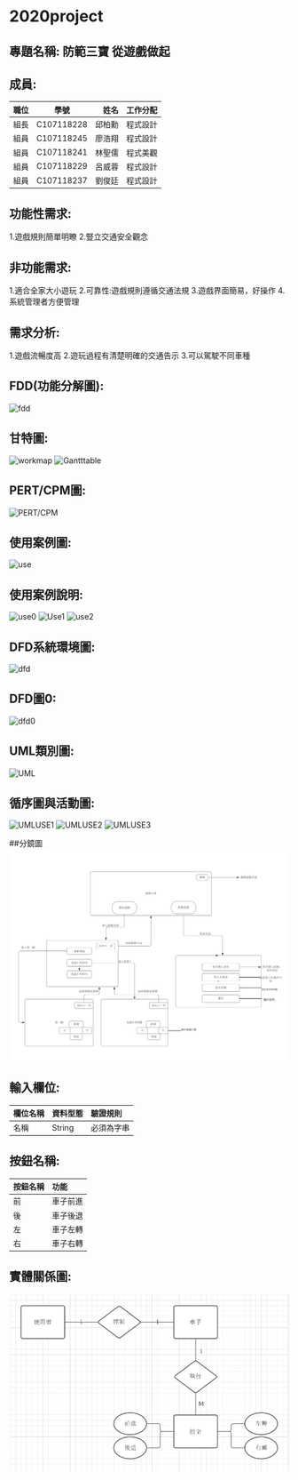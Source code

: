 # 2020project
## 專題名稱: 防範三寶 從遊戲做起


## 成員:

| 職位| 學號 | 姓名 | 工作分配 |
|:-------| :--------: |-------: |--------: |
| 組長 | C107118228 | 邱柏勳 | 程式設計 |
| 組員 | C107118245 | 廖浩翔 | 程式設計 |
| 組員 | C107118241 | 林聖儒 | 程式美觀 |
| 組員 | C107118229 | 呂威蓉 | 程式設計 |
| 組員 | C107118237 | 劉俊廷 | 程式設計 |

## 功能性需求:
1.遊戲規則簡單明瞭
2.豎立交通安全觀念

## 非功能需求:
1.適合全家大小遊玩
2.可靠性:遊戲規則遵循交通法規
3.遊戲界面簡易，好操作
4.系統管理者方便管理

## 需求分析:
1.遊戲流暢度高
2.遊玩過程有清楚明確的交通告示
3.可以駕駛不同車種

## FDD(功能分解圖):
![fdd](fdd.jpg "fdd")
## 甘特圖:
![workmap](workmap.jpg "workmap")
![Gantttable](Gantttable.jpg "Gantttable")
## PERT/CPM圖:
![PERT/CPM](PERTCPM.jpg "PERTCPM")
## 使用案例圖:
![use](use.jpg "use")
## 使用案例說明:
![use0](use0.jpg "use0")
![Use1](Use1.jpg "Use1")
![use2](use2.jpg "use2")

## DFD系統環境圖:
![dfd](dfd.jpg "dfd")
## DFD圖0:
![dfd0](dfd0.jpg "dfd0")

## UML類別圖:
![UML](UML_C.jpg "UML_C")
## 循序圖與活動圖:
![UMLUSE1](UML_use1.jpg "UMLUSE1")
![UMLUSE2](UML_use2.jpg "UMLUSE2")
![UMLUSE3](UML_use3.jpg "UMLUSE3")

##分鏡圖
![UI_Storyboard](UI_Storyboard.png "UI_Storyboard")
## 輸入欄位:
| 欄位名稱 | 資料型態 | 驗證規則 |
|:------- |:-------- |:-------- |
| 名稱 | String | 必須為字串|

## 按鈕名稱:
| 按鈕名稱 | 功能 |
|:------- |:-------- | 
| 前 | 車子前進 |
| 後 | 車子後退 |
| 左 | 車子左轉 | 
| 右 | 車子右轉 | 

## 實體關係圖:
![re](re.jpg "re")
